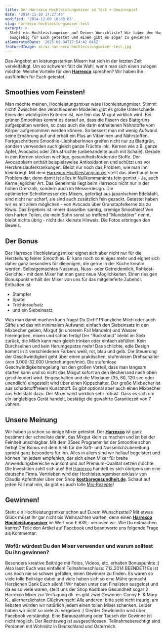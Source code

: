 ```yaml
---
title: Der Harrexco Hochleistungsmixer im Test + Gewinnspiel
date: '2014-11-20 17:27:43'
modified: '2014-12-09 16:08:03'
slug: harrexco-hochleistungsmixer-test
excerpt: >-
  Steht ein Hochleistungmixer auf Deiner Wunschliste? Wir haben den Harrexco
  ausgiebig für Euch getestet und einen gibt es sogar zu gewinnen!
aiGeneratedDate: '2025-09-04T17:54:42.046Z'
featuredImage: ai/ai-harrexco-hochleistungsmixer-test.jpg
---
```


Das Angebot an leistungsstarken Mixern hat sich in der letzten Zeit vervielfältigt. Um so schwerer fällt die Wahl, wenn man sich einen zulegen möchte. Welche Vorteile für den **[Harrexco](http://www.kostbaregesundheit.com/produkte/harrexco-hlm/#cc-m-product-9321646297)** sprechen? Wir haben ihn ausführlich für Euch getestet.

## Smoothies vom Feinsten!

Man möchte meinen, Hochleistungsmixer wäre Hochleistungmixer. Stimmt nicht! Zwischen den verschiedenen Modellen gibt es große Unterschiede. Eines der wichtigsten Kriterien ist, wie fein das Mixgut wirklich wird. Bei grünen Smoothies kommt es darauf an, dass die Fasern des Blattgrüns aufgespalten werden, so dass auch die darin enthaltenen Nährstoffe vom Körper aufgenommen werden können. So bessert man mit wenig Aufwand seine Ernährung auf und erhält ein Plus an Vitaminen und Nährstoffen. Fortgeschrittene Smoothie-LiebhaberInnen greifen nicht nur zu Blattgrün, sondern verwenden auch gleich ganze Früchte inkl. Kernen wie z.B. ganze Äpfel, Avocados oder Zitrusfrüchte (unbehandelte auch mit Schale). Gerade in den Kernen stecken wichtige, gesundheitsfördernde Stoffe. Der Avocadokern enthält beispielsweise Antioxidantien und schützt uns vor Herzkreislauferkrankungen. Bleibt nur noch das Problem, wie man ihn kleinkriegt. Mit dem [Harrexco Hochleistungsmixer](http://www.kostbaregesundheit.com/produkte/harrexco-hlm/#cc-m-product-9321646297) stellt das überhaupt kein Problem dar, denn damit ist alles in Nullkommanichts fein gemixt - Ja, auch Kerne jeglicher Art. Das Geheimnis liegt beim Harrexco nicht nur in der hohen Drehzahl, sondern auch im Messerdesign. Die optimierten Schnittmesser des Mixers, gefertigt aus japanischem Edelstahl, sind nicht nur scharf, sie sind auch zusätzlich fein gezackt. Getestet haben wir es mit allem möglichen - von Avocado über Granatapfelkerne bis zu Kiwis. Das Ergebnis ist immer dasselbe: samtig, cremige Smoothies! Von den harten Teilen, die mein Sohn sonst so treffend "Mundstörer" nennt, bleibt nichts übrig - nicht der kleinste Hinweis. Die Fotos erbringen den Beweis. [<!-- Image removed (no copyright): harrexco-collage-640x232.jpg -->](https://www.veganblatt.com/i/harrexco-collage.jpg)

## Der Bonus

Der Harrexco Hochleistungsmixer eignet sich aber nicht nur für die Herstellung feiner Smoothies. Er kann noch so einiges mehr und eignet sich daher ganz besonders für diejenigen, die gerne in der Küche kreativ werden. Selbstgemachtes Nussmus, Nuss- oder Getreidemilch, Rohkost-Gerichte - mit dem Mixer hat man ganz neue Möglichkeiten. Einen riesigen Bonuspunkt erhält der Mixer von uns für das mitgelieferte Zubehör. Enthalten ist:

*   Stampfer
*   Spatel
*   Trichteraufsatz
*   und ein Siebeinsatz

Was man damit machen kann fragst Du Dich? Pflanzliche Milch oder auch Säfte und das mit minimalem Aufwand: einfach den Siebeinsatz in den Mixbecher geben, Mixgut (in unserem Fall Mandeln) und Wasser hineingeben, mixen und schon fertig! Der "Rückstand" bleibt im Sieb zurück, die Milch kann man gleich trinken oder einfach abfüllen. Kein Durchseihen und kein Herumgepatze mehr! Das schlichte, edle Design kommt in 4 verschiedenen Farben: weiß, rot, blau und gelb. Die Steuerung der Geschwindigkeit geht über einen praktischen, stufenlosen Drehschalter (von 3.000-32.000 Umdrehungen/min). Die stufenlose Geschwindigkeitsregelung hat den großen Vorteil, dass man langsam starten kann und so nicht das Mixgut sofort an den Becherrand nach oben geschleudert wird. Eingeschalten und die Mixdauer (35, 60, 120 sec oder unendlich) eingestellt wird über einen Kippschalter. Der große Mixbecher ist aus schadstofffreiem Kunststoff. Es gibt optional aber auch einen Mixbecher aus Edelstahl dazu. Der Mixer wirkt wirklich sehr robust. Dass es sich um ein langlebiges Gerät handelt, bestätigt die gewährte Garantiezeit von 7 Jahren.

## Unsere Meinung

Wir haben ja schon so einige Mixer getestet. Der [**Harrexco**](http://www.kostbaregesundheit.com/produkte/harrexco-hlm/#cc-m-product-9321646297) ist ganz bestimmt der schnellste darin, das Mixgut klein zu machen und ist bei der Feinheit unschlagbar. Mit dem 35sec Programm ist der Smoothie schon fertig! Der Bonus mit dem Sieb für die Saft- und Nussmilchzubereitung spricht ganz besonders für ihn. Alles in allem sind wir hellauf begeistert und können ihn jedem empfehlen, der sich einen Mixer für breite Anwendungsbereiche wünscht und auf Premium-Qualität setzen möchte. Die Investition zahlt sich aus! Bei [Harrexco](http://harrexco.com/de) handelt es sich übrigens um eine deutsche Firma. Vertrieben wird der Hochleistungsmixer exklusiv von Claudia Apfelthaler über den Shop [**kostbaregesundheit.de**](http://www.kostbaregesundheit.com/produkte/harrexco-hlm/#cc-m-product-9321646297). Schaut auf jeden Fall mal rein, da gibt es auch tolle [Mix-Rezepte](http://www.kostbaregesundheit.com/mixer-rezepte/)!

## Gewinnen!

Steht ein Hochleistungsmixer schon auf Eurem Wunschzettel? Mit etwas Glück müsst Ihr gar nicht bis Weihnachten warten, denn einen [**Harrexco Hochleistungsmixer**](http://www.kostbaregesundheit.com/produkte/harrexco-hlm/#cc-m-product-9321646297) im Wert von € 639,- verlosen wir. Wie Du mitmachen kannst? Teile den Artikel auf Facebook und beantworte uns folgende Frage als Kommentar:

### Wofür würdest Du den Mixer verwenden und warum solltest Du ihn gewinnen?

Besonders kreative Beiträge mit Fotos, Videos, etc. erhalten Bonuspunkte ;) Also lasst Euch was einfallen! Teilnahmeschluss: 7.12.2014 BEENDET! Es ist uns noch nie so schwer gefallen, einen Gewinner zu finden. Es waren so viele tolle Beiträge dabei und viele haben sich so eine Mühe gemacht. Herzlichen Dank Euch allen!!! Wir haben unter den Finalisten ausgelost und da es so viele waren, stellt uns der Shop Kostbare Gesundheit sogar 2 Harrexco Mixer zur Verfügung dh. es gibt zwei Gewinner: Conny F. & Mary K., allerherzlichsten Glückwunsch! Alle anderen: bitte seid nicht traurig, am liebsten würden wir natürlich jedem einen tollen Mixer schenken. Leider haben wir nicht so viele zu vergeben :/ Die/der GewinnerIn wird über Facebook verständigt. Eine Barauszahlung oder Tausch der Gewinne ist nicht möglich. Der Rechtsweg ist ausgeschlossen. Teilnahmeberechtigt sind Personen mit Wohnsitz in Deutschland und Österreich.
